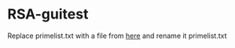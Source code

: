 ﻿# RSA-guitest
Replace primelist.txt with a file from [here](http://www.primos.mat.br/2T_en.html) and rename it primelist.txt
